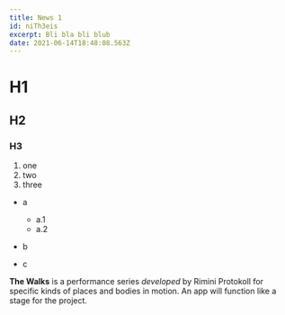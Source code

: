 ```yaml
---
title: News 1
id: niTh3eis
excerpt: Bli bla bli blub
date: 2021-06-14T18:48:08.563Z
---
```

# H1

## H2

### H3

1. one
2. two
3. three

* a

  * a.1
  * a.2
* b
* c

**The Walks** is a performance series *developed* by Rimini Protokoll for specific kinds of places and bodies in motion. An app will function like a stage for the project.
